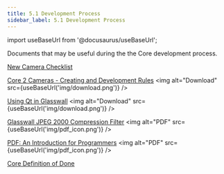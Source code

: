 ```yaml
---
title: 5.1 Development Process 
sidebar_label: 5.1 Development Process 
---
```


import useBaseUrl from '@docusaurus/useBaseUrl';

Documents that may be useful during the the Core development process.

[New Camera Checklist](artifacts/new_camera_checklist)

[Core 2 Cameras - Creating and Development Rules](<artifacts/Core2 cameras - Creating and Development Rules.docx>) <img alt="Download" src={useBaseUrl('img/download.png')} />

[Using Qt in Glasswall](<artifacts/using qt in glasswall.docx>) <img alt="Download" src={useBaseUrl('img/download.png')} />  

[Glasswall JPEG 2000 Compression Filter](artifacts/glasswall_jpeg_2000_compression_filter.pdf) <img alt="PDF" src={useBaseUrl('img/pdf_icon.png')} />  

[PDF: An Introduction for Programmers](artifacts/pdf_introduction_for_programmers.pdf) <img alt="PDF" src={useBaseUrl('img/pdf_icon.png')} />

[Core Definition of Done](artifacts/core_definition_of_done)